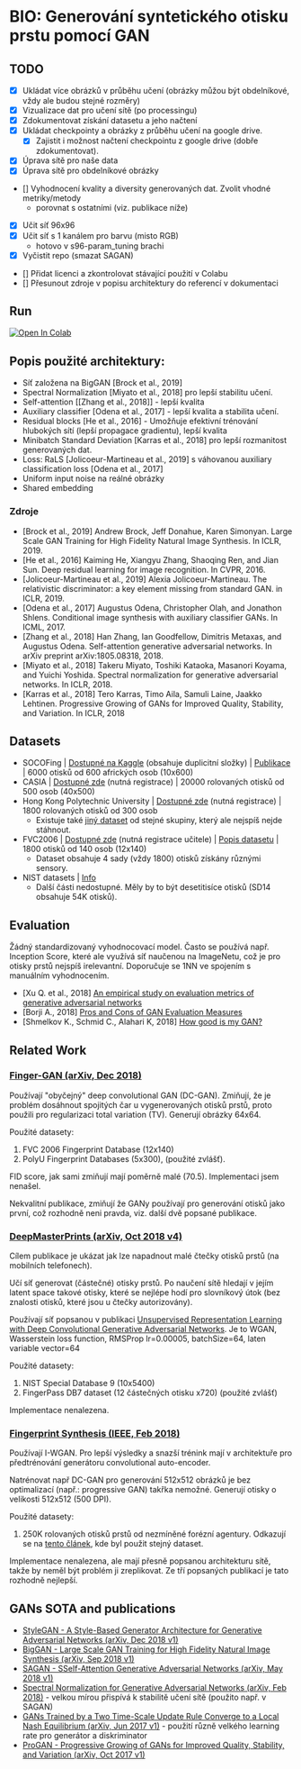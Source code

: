# BIO: Generování syntetického otisku prstu pomocí GAN

## TODO
- [x] Ukládat více obrázků v průběhu učení (obrázky můžou být obdelníkové, vždy ale budou stejné rozměry)
- [x] Vizualizace dat pro učení sítě (po processingu)
- [x] Zdokumentovat získání datasetu a jeho načtení
- [x] Ukládat checkpointy a obrázky z průběhu učení na google drive. 
    - [x] Zajistit i možnost načtení checkpointu z google drive (dobře zdokumentovat). 
- [x] Úprava sítě pro naše data
- [x] Úprava sítě pro obdelníkové obrázky
- [] Vyhodnocení kvality a diversity generovaných dat. Zvolit vhodné metriky/metody
    - porovnat s ostatními (viz. publikace níže)
- [x] Učit síť 96x96 
- [x] Učit síť s 1 kanálem pro barvu (misto RGB) 
    - hotovo v s96-param_tuning brachi
- [x] Vyčistit repo (smazat SAGAN) 
- [] Přidat licenci a zkontrolovat stávající použití v Colabu
- [] Přesunout zdroje v popisu architektury do referencí v dokumentaci

## Run
[![Open In Colab](https://colab.research.google.com/assets/colab-badge.svg)](https://colab.research.google.com/github/Luksalos/BIO-fingerprint-GAN/blob/semantic-evaluation/fingerprint_BigGAN.ipynb)

## Popis použité architektury:
- Síť založena na BigGAN [Brock et al., 2019]
- Spectral Normalization [Miyato et al., 2018] pro lepší stabilitu učení.
- Self-attention [[Zhang et al., 2018]] - lepší kvalita
- Auxiliary classifier [Odena et al., 2017] - lepší kvalita a stabilita učení.
- Residual blocks [He et al., 2016] - Umožňuje efektivní trénování hlubokých sítí (lepší propagace gradientu), lepší kvalita
- Minibatch Standard Deviation [Karras et al., 2018] pro lepší rozmanitost generovaných dat.
- Loss: RaLS [Jolicoeur-Martineau et al., 2019] s váhovanou auxiliary classification loss [Odena et al., 2017]
- Uniform input noise na reálné obrázky
- Shared embedding 

### Zdroje
- [Brock et al., 2019] Andrew Brock, Jeff Donahue, Karen Simonyan. Large Scale GAN Training for High Fidelity Natural 
Image Synthesis. In ICLR, 2019.
- [He et al., 2016] Kaiming He, Xiangyu Zhang, Shaoqing Ren, and Jian Sun. Deep residual learning 
for image recognition. In CVPR, 2016.
- [Jolicoeur-Martineau et al., 2019] Alexia Jolicoeur-Martineau. The relativistic discriminator: a key element missing 
from standard GAN. in ICLR, 2019.
- [Odena et al., 2017] Augustus Odena, Christopher Olah, and Jonathon Shlens. Conditional image synthesis 
with auxiliary classifier GANs. In ICML, 2017.
- [Zhang et al., 2018] Han Zhang, Ian Goodfellow, Dimitris Metaxas, and Augustus Odena. Self-attention generative
adversarial networks. In arXiv preprint arXiv:1805.08318, 2018.
- [Miyato et al., 2018] Takeru Miyato, Toshiki Kataoka, Masanori Koyama, and Yuichi Yoshida. Spectral normalization
for generative adversarial networks. In ICLR, 2018.
- [Karras et al., 2018] Tero Karras, Timo Aila, Samuli Laine, Jaakko Lehtinen. Progressive Growing of GANs for 
Improved Quality, Stability, and Variation. In ICLR, 2018

## Datasets

- SOCOFing | [Dostupné na Kaggle](https://www.kaggle.com/ruizgara/socofing) (obsahuje duplicitní složky) | [Publikace](https://arxiv.org/pdf/1807.10609.pdf) | 6000 otisků od 600 afrických osob (10x600)
- CASIA | [Dostupné zde](http://www.idealtest.org/dbDetailForUser.do?id=7) (nutná registrace) | 20000 rolovaných otisků od 500 osob (40x500)
- Hong Kong Polytechnic University | [Dostupné zde](http://www4.comp.polyu.edu.hk/~csajaykr/fingerprint.htm) (nutná registrace) | 1800 rolovaných otisků od 300 osob
  - Existuje také [jiný dataset](http://www4.comp.polyu.edu.hk/~biometrics/HRF/HRF_old.htm) od stejné skupiny, který ale nejspíš nejde stáhnout.
- FVC2006 | [Dostupné zde](http://atvs.ii.uam.es/atvs/fvc2006.html) (nutná registrace učitele) | [Popis datasetu](http://bias.csr.unibo.it/fvc2006/databases.asp) | 1800 otisků od 140 osob (12x140)
  - Dataset obsahuje 4 sady (vždy 1800) otisků získány různými sensory.
- NIST datasets | [Info](https://www.nist.gov/itl/iad/image-group/resources/biometric-special-databases-and-software)
  - Další části nedostupné. Měly by to být desetitisíce otisků (SD14 obsahuje 54K otisků).

## Evaluation

Žádný standardizovaný vyhodnocovací model. Často se používá např. Inception Score, které ale využívá síť naučenou na ImageNetu, což je pro otisky prstů nejspíš irelevantní. Doporučuje se 1NN ve spojením s manuálním vyhodnocením.

- [Xu Q. et al., 2018] [An empirical study on evaluation metrics of generative adversarial networks](https://arxiv.org/pdf/1806.07755.pdf)
- [Borji A., 2018] [Pros and Cons of GAN Evaluation Measures](https://arxiv.org/pdf/1802.03446.pdf)
- [Shmelkov K., Schmid C., Alahari K, 2018] [How good is my GAN?](https://hal.inria.fr/hal-01850447/document)

## Related Work

### [Finger-GAN (arXiv, Dec 2018)](https://arxiv.org/abs/1812.10482)
Používají "obyčejný" deep convolutional GAN (DC-GAN).
Zmiňují, že je problém dosáhnout spojitých čar u vygenerovaných otisků prstů, proto použili pro regularizaci total variation (TV).
Generují obrázky 64x64.

Použité datasety:
1. FVC 2006 Fingerprint Database (12x140)
2. PolyU Fingerprint Databases (5x300), (použité zvlášť).  

FID score, jak sami zmiňují mají poměrně malé (70.5).
Implementaci jsem nenašel.

Nekvalitní publikace, zmiňují že GANy používají pro generování otisků jako první, což rozhodně neni pravda, viz. další dvě popsané publikace.

### [DeepMasterPrints (arXiv, Oct 2018 v4)](https://arxiv.org/abs/1705.07386)  
Cílem publikace je ukázat jak lze napadnout malé čtečky otisků prstů (na mobilních telefonech).

Učí síť generovat (částečné) otisky prstů. Po naučení sítě hledají v jejím latent space takové otisky, které 
se nejlépe hodí pro slovníkový útok (bez znalosti otisků, které jsou u čtečky autorizovány).

Používají síť popsanou v publikaci [Unsupervised Representation Learning with Deep Convolutional Generative Adversarial Networks](https://arxiv.org/abs/1511.06434). Je to WGAN, Wasserstein loss function, RMSProp lr=0.00005, batchSize=64, laten variable vector=64

Použité datasety:
1. NIST Special Database 9 (10x5400)  
2. FingerPass DB7 dataset (12 částečných otisku x720) (použité zvlášť)  

Implementace nenalezena.
    
### [Fingerprint Synthesis (IEEE, Feb 2018)](https://ieeexplore.ieee.org/document/8411200)
 Používají I-WGAN. Pro lepší výsledky a snazší trénink mají v architektuře pro předtrénování generátoru convolutional auto-encoder.

Natrénovat např DC-GAN pro generování 512x512 obrázků je bez optimalizací (např.: progressive GAN) takřka nemožné.
Generují otisky o velikosti 512x512 (500 DPI). 
    
Použité datasety:
1. 250K rolovaných otisků prstů od nezmíněné forézní agentury. Odkazují se na [tento článek](https://ieeexplore.ieee.org/document/8272728), kde byl použit stejný dataset.

Implementace nenalezena, ale mají přesně popsanou architekturu sítě, takže by neměl být problém ji zreplikovat.
Ze tří popsaných publikací je tato rozhodně nejlepší.

## GANs SOTA and publications
- [StyleGAN - A Style-Based Generator Architecture for Generative Adversarial Networks (arXiv, Dec 2018 v1)](https://arxiv.org/abs/1812.04948)
- [BigGAN - Large Scale GAN Training for High Fidelity Natural Image Synthesis (arXiv, Sep 2018 v1)](https://arxiv.org/abs/1809.11096)
- [SAGAN - SSelf-Attention Generative Adversarial Networks (arXiv, May 2018 v1)](https://arxiv.org/abs/1805.08318)
- [Spectral Normalization for Generative Adversarial Networks (arXiv, Feb 2018)](https://arxiv.org/abs/1802.05957) - velkou mírou přispívá k stabilitě učení sítě (použito např. v SAGAN)
- [GANs Trained by a Two Time-Scale Update Rule Converge to a Local Nash Equilibrium (arXiv, Jun 2017 v1)](https://arxiv.org/abs/1706.08500) - použití různě velkého learning rate pro generátor a diskriminator
- [ProGAN - Progressive Growing of GANs for Improved Quality, Stability, and Variation (arXiv, Oct 2017 v1)](https://arxiv.org/abs/1710.10196)
